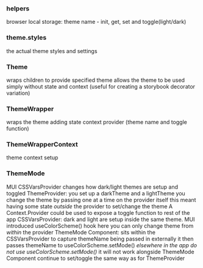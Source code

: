 ### helpers
browser local storage:
theme name - init, get, set and toggle(light/dark)

### theme.styles
the actual theme styles and settings

### Theme
wraps children to provide specified theme
allows the theme to be used simply without state and context
(useful for creating a storybook decorator variation)

### ThemeWrapper
wraps the theme adding state context provider
(theme name and toggle function)

### ThemeWrapperContext
theme context setup

### ThemeMode
MUI CSSVarsProvider changes how dark/light themes are setup and toggled
ThemeProvider:
you set up a darkTheme and a lightTheme
you change the theme by passing one at a time on the provider itself
this meant having some state *outside* the provider to set/change the theme
A Context.Provider could be used to expose a toggle function to rest of the app
CSSVarsProvider:
dark and light are setup inside the same theme.
MUI introduced useColorScheme() hook
here you can only change theme from *within* the provider
ThemeMode Component:
sits within the CSSVarsProvider to capture themeName being passed in externally
it then passes themeName to useColorScheme.setMode()
*elsewhere in the app do not use useColorScheme.setMode()*
it will not work alongside ThemeMode Component
continue to set/toggle the same way as for ThemeProvider
